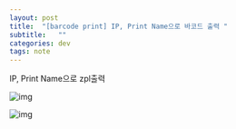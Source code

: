 ```yaml
---
layout: post
title:  "[barcode print] IP, Print Name으로 바코드 출력 "
subtitle:   ""
categories: dev
tags: note
--- 
```


IP, Print Name으로 zpl출력


![img](https://chung10kr.github.io/assets/img/2021-09-15-1.HEIC)


![img](https://chung10kr.github.io/assets/img/2021-09-15-2.HEIC)